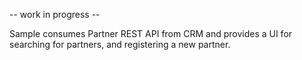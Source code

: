 -- work in progress --

Sample consumes Partner REST API from CRM and provides a UI for searching for partners, and registering a new partner.